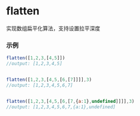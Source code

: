 # flatten

实现数组扁平化算法，支持设置拉平深度

### 示例
```javascript
flatten([1,2,3,[4,5]])
//output: [1,2,3,4,5]


flatten([1,2,3,[4,5,[6,[7]]]],3)
//output: [1,2,3,4,5,6,7]


flatten([1,2,3,[4,5,[6,[7,{a:1},undefined]]]],3)
//output: [1,2,3,4,5,6,7,{a:1},undefined]
```

